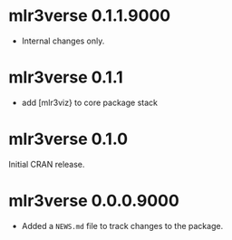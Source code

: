 # mlr3verse 0.1.1.9000

- Internal changes only.


# mlr3verse 0.1.1

* add [mlr3viz} to core package stack

# mlr3verse 0.1.0

Initial CRAN release.

# mlr3verse 0.0.0.9000

* Added a `NEWS.md` file to track changes to the package.
